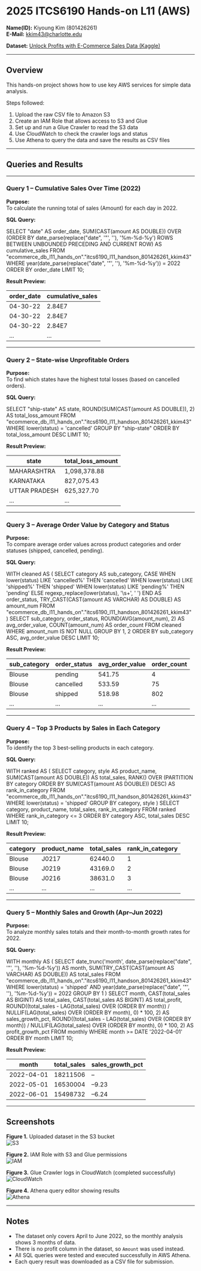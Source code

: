 # 2025 ITCS6190 Hands-on L11 (AWS)

**Name(ID):** Kiyoung Kim (801426261)  
**E-Mail:** kkim43@charlotte.edu

**Dataset:** [Unlock Profits with E-Commerce Sales Data (Kaggle)](https://www.kaggle.com/datasets/thedevastator/unlock-profits-with-e-commerce-sales-data)

---

## Overview
This hands-on project shows how to use key AWS services for simple data analysis.

Steps followed:
1. Upload the raw CSV file to Amazon S3
2. Create an IAM Role that allows access to S3 and Glue
3. Set up and run a Glue Crawler to read the S3 data
4. Use CloudWatch to check the crawler logs and status
5. Use Athena to query the data and save the results as CSV files

---

## Queries and Results

---

### Query 1 – Cumulative Sales Over Time (2022)

**Purpose:**  
To calculate the running total of sales (Amount) for each day in 2022.

**SQL Query:**

SELECT
    "date" AS order_date,
    SUM(CAST(amount AS DOUBLE))
        OVER (ORDER BY date_parse(replace("date", '"', ''), '%m-%d-%y')
        ROWS BETWEEN UNBOUNDED PRECEDING AND CURRENT ROW) AS cumulative_sales
FROM "ecommerce_db_l11_hands_on"."itcs6190_l11_handson_801426261_kkim43"
WHERE year(date_parse(replace("date", '"', ''), '%m-%d-%y')) = 2022
ORDER BY order_date
LIMIT 10;


**Result Preview:**

order_date | cumulative_sales  
------------|------------------  
04-30-22 | 2.84E7  
04-30-22 | 2.84E7  
04-30-22 | 2.84E7  
... | ...

---

### Query 2 – State-wise Unprofitable Orders

**Purpose:**  
To find which states have the highest total losses (based on cancelled orders).

**SQL Query:**

SELECT
    "ship-state" AS state,
    ROUND(SUM(CAST(amount AS DOUBLE)), 2) AS total_loss_amount
FROM "ecommerce_db_l11_hands_on"."itcs6190_l11_handson_801426261_kkim43"
WHERE lower(status) = 'cancelled'
GROUP BY "ship-state"
ORDER BY total_loss_amount DESC
LIMIT 10;


**Result Preview:**

state | total_loss_amount  
-------|------------------  
MAHARASHTRA | 1,098,378.88  
KARNATAKA | 827,075.43  
UTTAR PRADESH | 625,327.70  
... | ...

---

### Query 3 – Average Order Value by Category and Status

**Purpose:**  
To compare average order values across product categories and order statuses (shipped, cancelled, pending).

**SQL Query:**

WITH cleaned AS (
  SELECT
    category AS sub_category,
    CASE
      WHEN lower(status) LIKE 'cancelled%' THEN 'cancelled'
      WHEN lower(status) LIKE 'shipped%'  THEN 'shipped'
      WHEN lower(status) LIKE 'pending%'  THEN 'pending'
      ELSE regexp_replace(lower(status), '\\s+', ' ')
    END AS order_status,
    TRY_CAST(CAST(amount AS VARCHAR) AS DOUBLE) AS amount_num
  FROM "ecommerce_db_l11_hands_on"."itcs6190_l11_handson_801426261_kkim43"
)
SELECT
  sub_category,
  order_status,
  ROUND(AVG(amount_num), 2) AS avg_order_value,
  COUNT(amount_num) AS order_count
FROM cleaned
WHERE amount_num IS NOT NULL
GROUP BY 1, 2
ORDER BY sub_category ASC, avg_order_value DESC
LIMIT 10;

**Result Preview:**

sub_category | order_status | avg_order_value | order_count  
--------------|---------------|----------------|--------------  
Blouse | pending | 541.75 | 4  
Blouse | cancelled | 533.59 | 75  
Blouse | shipped | 518.98 | 802  
... | ... | ... | ...

---

### Query 4 – Top 3 Products by Sales in Each Category

**Purpose:**  
To identify the top 3 best-selling products in each category.

**SQL Query:**

WITH ranked AS (
  SELECT
    category,
    style AS product_name,
    SUM(CAST(amount AS DOUBLE)) AS total_sales,
    RANK() OVER (PARTITION BY category ORDER BY SUM(CAST(amount AS DOUBLE)) DESC) AS rank_in_category
  FROM "ecommerce_db_l11_hands_on"."itcs6190_l11_handson_801426261_kkim43"
  WHERE lower(status) = 'shipped'
  GROUP BY category, style
)
SELECT category, product_name, total_sales, rank_in_category
FROM ranked
WHERE rank_in_category <= 3
ORDER BY category ASC, total_sales DESC
LIMIT 10;

**Result Preview:**

category | product_name | total_sales | rank_in_category  
----------|---------------|--------------|------------------  
Blouse | J0217 | 62440.0 | 1  
Blouse | J0219 | 43169.0 | 2  
Blouse | J0216 | 38631.0 | 3  
... | ... | ... | ...

---

### Query 5 – Monthly Sales and Growth (Apr–Jun 2022)

**Purpose:**  
To analyze monthly sales totals and their month-to-month growth rates for 2022.

**SQL Query:**

WITH monthly AS (
  SELECT
    date_trunc('month', date_parse(replace("date", '"', ''), '%m-%d-%y')) AS month,
    SUM(TRY_CAST(CAST(amount AS VARCHAR) AS DOUBLE)) AS total_sales
  FROM "ecommerce_db_l11_hands_on"."itcs6190_l11_handson_801426261_kkim43"
  WHERE lower(status) = 'shipped'
    AND year(date_parse(replace("date", '"', ''), '%m-%d-%y')) = 2022
  GROUP BY 1
)
SELECT
  month,
  CAST(total_sales AS BIGINT) AS total_sales,
  CAST(total_sales AS BIGINT) AS total_profit,
  ROUND((total_sales - LAG(total_sales) OVER (ORDER BY month)) / NULLIF(LAG(total_sales) OVER (ORDER BY month), 0) * 100, 2) AS sales_growth_pct,
  ROUND((total_sales - LAG(total_sales) OVER (ORDER BY month)) / NULLIF(LAG(total_sales) OVER (ORDER BY month), 0) * 100, 2) AS profit_growth_pct
FROM monthly
WHERE month >= DATE '2022-04-01'
ORDER BY month
LIMIT 10;


**Result Preview:**

month | total_sales | sales_growth_pct  
-------|--------------|----------------  
2022-04-01 | 18211506 | –  
2022-05-01 | 16530004 | –9.23  
2022-06-01 | 15498732 | –6.24  

---



## Screenshots

**Figure 1.** Uploaded dataset in the S3 bucket  
![S3](Screenshot1_S3.png)

**Figure 2.** IAM Role with S3 and Glue permissions  
![IAM](Screenshot2_IAM.png)

**Figure 3.** Glue Crawler logs in CloudWatch (completed successfully)  
![CloudWatch](Screenshot3_CloudWatchLog.png)

**Figure 4.** Athena query editor showing results  
![Athena](Screenshot4_Athena.png)

---

## Notes
- The dataset only covers April to June 2022, so the monthly analysis shows 3 months of data.  
- There is no profit column in the dataset, so `Amount` was used instead.  
- All SQL queries were tested and executed successfully in AWS Athena.  
- Each query result was downloaded as a CSV file for submission.
